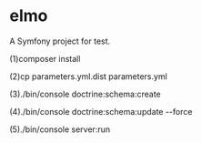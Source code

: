 elmo
====

A Symfony project for test.

(1)composer install

(2)cp parameters.yml.dist parameters.yml

(3)./bin/console doctrine:schema:create

(4)./bin/console doctrine:schema:update --force

(5)./bin/console server:run
